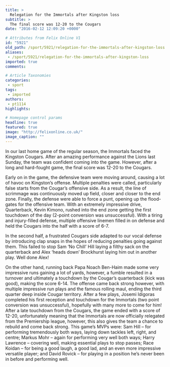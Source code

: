 ```yaml
---
title: >
  Relegation for the Immortals after Kingston loss
subtitle: >
  The final score was 12-20 to the Cougars
date: "2016-02-12 12:09:20 +0000"

# Attributes from Felix Online V1
id: "5921"
old_path: /sport/5921/relegation-for-the-immortals-after-kingston-loss
aliases:
 - /sport/5921/relegation-for-the-immortals-after-kingston-loss
imported: true
comments:

# Article Taxonomies
categories:
 - sport
tags:
 - imported
authors:
 - pt1114
highlights:

# Homepage control params
headline: true
featured: true
image: "http://felixonline.co.uk/"
image_caption: ""
---
```


In our last home game of the regular season, the Immortals faced the Kingston Cougars. After an amazing performance against the Lions last Sunday, the team was confident coming into the game. However, after a long and hard-fought game, the final score was 12-20 to the Cougars.

Early on in the game, the defensive team were moving around, causing a lot of havoc on Kingston’s offense. Multiple penalties were called, particularly false starts from the Cougar’s offensive side. As a result, the line of scrimmage was continuously moved up field, closer and closer to the end zone. Finally, the defense were able to force a punt, opening up the flood-gates for the offensive team. With an extremely impressive drive, Quarterback, Kevin Kimono, rushed into the end zone getting the first touchdown of the day (2-point conversion was unsuccessful). With a tiring and injury-filled defense, multiple offensive linemen filled in on defense and held the Cougars into the half with a score of 6-7.

In the second half, a frustrated Cougars side adapted to our vocal defense by introducing clap snaps in the hopes of reducing penalties going against them. This failed to stop Sam ‘No Chill’ Hill laying a filthy sack on the quarterback and Alex ‘heads down’ Brockhurst laying him out in another play. Well done Alex!

On the other hand, running back Papa Noach Ben-Haim made some very impressive runs gaining a lot of yards, however, a fumble resulted in a turnover and ultimately a touchdown by the Cougar’s quarterback (kick was good), making the score 6-14. The offense came back strong however, with multiple impressive run plays and the famous rolling maul, ending the third quarter deep inside Cougar territory. After a few plays, Josemi Idigoras completed his first reception and touchdown for the Immortals (two point conversion was unsuccessful), hopefully with many more to come for him! After a late touchdown from the Cougars, the game ended with a score of 12-20, unfortunately meaning that the Immortals are now officially relegated from the Premiership league, however, this also gives the team a chance to rebuild and come back strong. This game’s MVPs were: Sam Hill – for performing tremendously both ways, laying down tackles left, right, and centre; Markus Mohr – again for performing very well both ways; Harry Lawrence – covering well, making essential plays to stop passes; Race Koidan – for being a good laugh, a good lad, and an even more impressive versatile player; and David Rovick – for playing in a position he’s never been in before and performing well.
